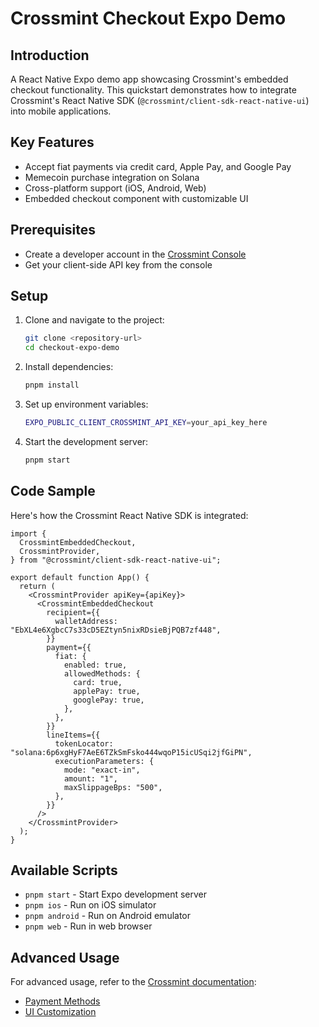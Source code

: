 # Crossmint Checkout Expo Demo

## Introduction

A React Native Expo demo app showcasing Crossmint's embedded checkout functionality. This quickstart demonstrates how to integrate Crossmint's React Native SDK (`@crossmint/client-sdk-react-native-ui`) into mobile applications.

## Key Features

- Accept fiat payments via credit card, Apple Pay, and Google Pay
- Memecoin purchase integration on Solana
- Cross-platform support (iOS, Android, Web)
- Embedded checkout component with customizable UI

## Prerequisites

- Create a developer account in the [Crossmint Console](https://staging.crossmint.com/)
- Get your client-side API key from the console

## Setup

1. Clone and navigate to the project:

   ```bash
   git clone <repository-url>
   cd checkout-expo-demo
   ```

2. Install dependencies:

   ```bash
   pnpm install
   ```

3. Set up environment variables:

   ```bash
   EXPO_PUBLIC_CLIENT_CROSSMINT_API_KEY=your_api_key_here
   ```

4. Start the development server:

   ```bash
   pnpm start
   ```

## Code Sample

Here's how the Crossmint React Native SDK is integrated:

```tsx
import {
  CrossmintEmbeddedCheckout,
  CrossmintProvider,
} from "@crossmint/client-sdk-react-native-ui";

export default function App() {
  return (
    <CrossmintProvider apiKey={apiKey}>
      <CrossmintEmbeddedCheckout
        recipient={{
          walletAddress: "EbXL4e6XgbcC7s33cD5EZtyn5nixRDsieBjPQB7zf448",
        }}
        payment={{
          fiat: {
            enabled: true,
            allowedMethods: {
              card: true,
              applePay: true,
              googlePay: true,
            },
          },
        }}
        lineItems={{
          tokenLocator: "solana:6p6xgHyF7AeE6TZkSmFsko444wqoP15icUSqi2jfGiPN",
          executionParameters: {
            mode: "exact-in",
            amount: "1",
            maxSlippageBps: "500",
          },
        }}
      />
    </CrossmintProvider>
  );
}
```

## Available Scripts

- `pnpm start` - Start Expo development server
- `pnpm ios` - Run on iOS simulator
- `pnpm android` - Run on Android emulator
- `pnpm web` - Run in web browser

## Advanced Usage

For advanced usage, refer to the [Crossmint documentation](https://docs.crossmint.com/):

- [Payment Methods](https://docs.crossmint.com/payments/embedded/guides/payment-methods)
- [UI Customization](https://docs.crossmint.com/payments/embedded/guides/ui-customization)
